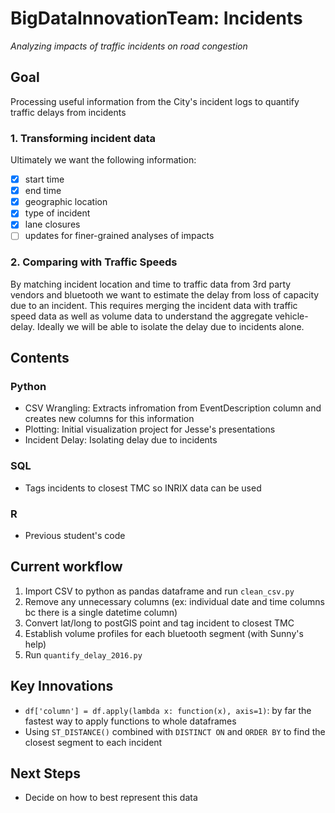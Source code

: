 # BigDataInnovationTeam: Incidents
*Analyzing impacts of traffic incidents on road congestion*

## Goal
Processing useful information from the City's incident logs to quantify traffic delays from incidents

### 1. Transforming incident data
Ultimately we want the following information:  
 - [x] start time
 - [x] end time
 - [x] geographic location
 - [x] type of incident
 - [x] lane closures
 - [ ] updates for finer-grained analyses of impacts
 
### 2. Comparing with Traffic Speeds
By matching incident location and time to traffic data from 3rd party vendors and bluetooth we want to estimate 
the delay from loss of capacity due to an incident. This requires merging the incident data with traffic speed 
data as well as volume data to understand the aggregate vehicle-delay. Ideally we will be able to isolate the delay due to incidents alone. 

## Contents 

### Python
- CSV Wrangling: Extracts infromation from EventDescription column and creates new columns for this information
- Plotting: Initial visualization project for Jesse's presentations
- Incident Delay: Isolating delay due to incidents

### SQL
- Tags incidents to closest TMC so INRIX data can be used

### R
- Previous student's code

## Current workflow
1. Import CSV to python as pandas dataframe and run `clean_csv.py`
2. Remove any unnecessary columns (ex: individual date and time columns bc there is a single datetime column)
3. Convert lat/long to postGIS point and tag incident to closest TMC
4. Establish volume profiles for each bluetooth segment (with Sunny's help)
5. Run `quantify_delay_2016.py`

## Key Innovations
- `df['column'] = df.apply(lambda x: function(x), axis=1)`: by far the fastest way to apply functions to whole dataframes 
- Using `ST_DISTANCE()` combined with `DISTINCT ON` and `ORDER BY` to find the closest segment to each incident

## Next Steps
- Decide on how to best represent this data

